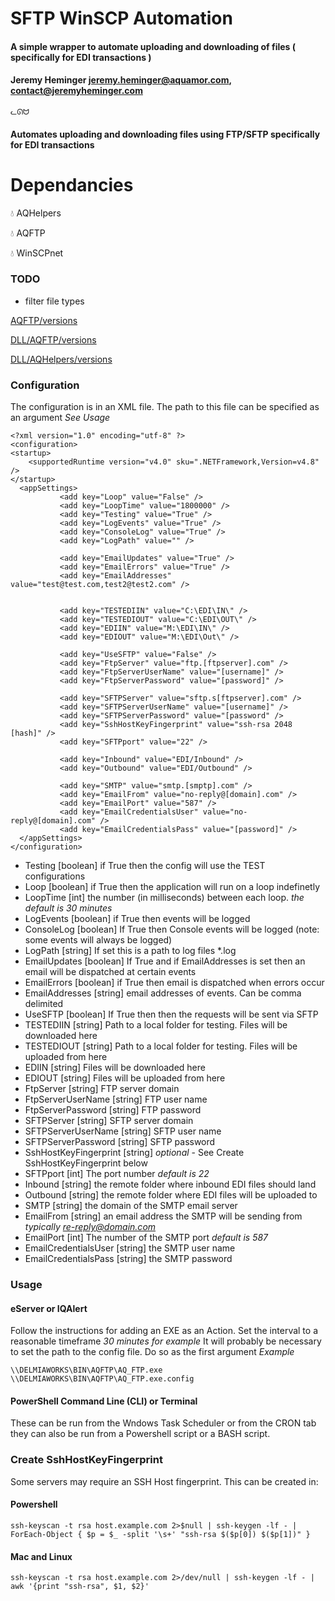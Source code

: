 
# SFTP WinSCP Automation

#### A simple wrapper to automate uploading and downloading of files ( specifically for EDI transactions )

#### Jeremy Heminger <jeremy.heminger@aquamor.com>, <contact@jeremyheminger.com>

  

	ᓚᘏᗢ

#### Automates uploading and downloading files using FTP/SFTP specifically for EDI transactions

# Dependancies

💧 AQHelpers

💧 AQFTP

💧 WinSCPnet

### TODO
- filter file types

[AQFTP/versions](/AQFTP/versions.md)

[DLL/AQFTP/versions](/DLL/AQFTP/versions.md)

[DLL/AQHelpers/versions](/DLL/AQHelpers/versions.md)

### Configuration

The configuration is in an XML file. The path to this file can be specified as an argument *See Usage*

    <?xml version="1.0" encoding="utf-8" ?>
	<configuration>
    <startup> 
        <supportedRuntime version="v4.0" sku=".NETFramework,Version=v4.8" />
    </startup>
	  <appSettings>
               <add key="Loop" value="False" />
               <add key="LoopTime" value="1800000" />
               <add key="Testing" value="True" />
               <add key="LogEvents" value="True" />
               <add key="ConsoleLog" value="True" />
               <add key="LogPath" value="" />
    
               <add key="EmailUpdates" value="True" />
               <add key="EmailErrors" value="True" />
               <add key="EmailAddresses" value="test@test.com,test2@test2.com" />
    
    
               <add key="TESTEDIIN" value="C:\EDI\IN\" />
               <add key="TESTEDIOUT" value="C:\EDI\OUT\" />
               <add key="EDIIN" value="M:\EDI\IN\" />
               <add key="EDIOUT" value="M:\EDI\Out\" />

               <add key="UseSFTP" value="False" />
               <add key="FtpServer" value="ftp.[ftpserver].com" />
               <add key="FtpServerUserName" value="[username]" />
               <add key="FtpServerPassword" value="[password]" />
    
               <add key="SFTPServer" value="sftp.s[ftpserver].com" />
               <add key="SFTPServerUserName" value="[username]" />
               <add key="SFTPServerPassword" value="[password" />
               <add key="SshHostKeyFingerprint" value="ssh-rsa 2048 [hash]" />
               <add key="SFTPport" value="22" />

               <add key="Inbound" value="EDI/Inbound" />
               <add key="Outbound" value="EDI/Outbound" />

               <add key="SMTP" value="smtp.[smptp].com" />
               <add key="EmailFrom" value="no-reply@[domain].com" />
               <add key="EmailPort" value="587" />
               <add key="EmailCredentialsUser" value="no-reply@[domain].com" />
               <add key="EmailCredentialsPass" value="[password]" />
	  </appSettings>
	</configuration>

 - Testing [boolean] if True then the config will use the TEST configurations
 - Loop [boolean] if True then the application will run on a loop indefinetly
 - LoopTime [int] the number (in milliseconds) between each loop. *the default is 30 minutes*
 - LogEvents [boolean] if True then events will be logged
 - ConsoleLog [boolean] If True then Console events will be logged (note: some events will always be logged)
 - LogPath [string] If set this is a path to log files *.log
 - EmailUpdates [boolean] If True and if EmailAddresses is set then an email will be dispatched at certain events
 - EmailErrors [boolean] if True then email is dispatched when errors occur
 - EmailAddresses [string] email addresses of events. Can be comma delimited
 - UseSFTP [boolean] If True then then the requests will be sent via SFTP
 - TESTEDIIN [string] Path to a local folder for testing. Files will be downloaded here
 - TESTEDIOUT [string] Path to a local folder for testing. Files will be uploaded from here
 - EDIIN [string] Files will be downloaded here
 - EDIOUT [string] Files will be uploaded from here
 - FtpServer [string] FTP server domain
 - FtpServerUserName [string] FTP user name
 - FtpServerPassword [string] FTP password
 - SFTPServer [string]  SFTP server domain
 - SFTPServerUserName [string] SFTP user name
 - SFTPServerPassword [string] SFTP password
 - SshHostKeyFingerprint [string] *optional* - See Create SshHostKeyFingerprint  below
 - SFTPport [int] The port number *default is 22*
 - Inbound [string] the remote folder where inbound EDI files should land
 - Outbound [string] the remote folder where EDI files will be uploaded to
 - SMTP [string] the domain of the SMTP email server
 - EmailFrom [string] an email address the SMTP will be sending from *typically re-reply@domain.com*
 - EmailPort [int] The number of the SMTP port *default is 587*
 - EmailCredentialsUser [string] the SMTP user name
 - EmailCredentialsPass [string] the SMTP password

### Usage
#### eServer or IQAlert
Follow the instructions for adding an EXE as an Action.
Set the interval to a reasonable timeframe *30 minutes for example*
It will probably be necessary to set the path to the config file. Do so as the first argument 
*Example*

    \\DELMIAWORKS\BIN\AQFTP\AQ_FTP.exe \\DELMIAWORKS\BIN\AQFTP\AQ_FTP.exe.config

#### PowerShell Command Line (CLI) or Terminal
These can be run from the Wndows Task Scheduler or from the CRON tab they can also be run from a Powershell script or a BASH script.

### Create SshHostKeyFingerprint  
Some servers may require an SSH Host fingerprint. This can be created in:
#### Powershell

    ssh-keyscan -t rsa host.example.com 2>$null | ssh-keygen -lf - | ForEach-Object { $p = $_ -split '\s+' "ssh-rsa $($p[0]) $($p[1])" }

#### Mac and Linux

    ssh-keyscan -t rsa host.example.com 2>/dev/null | ssh-keygen -lf - | awk '{print "ssh-rsa", $1, $2}'
